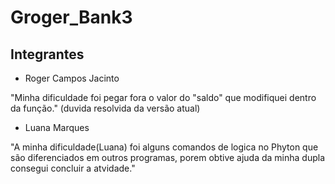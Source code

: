 # Groger_Bank3


## Integrantes
- Roger Campos Jacinto

"Minha dificuldade foi pegar fora o valor do "saldo" que modifiquei dentro da função." (duvida resolvida da versão atual)

- Luana Marques

"A minha dificuldade(Luana) foi alguns comandos de logica no Phyton que são diferenciados em outros programas, porem obtive ajuda da minha dupla consegui concluir a atvidade." 





